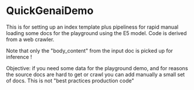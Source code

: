 # QuickGenaiDemo
 This is for setting up an index template plus pipeliness for rapid manual loading some docs for the playground using the E5 model. Code is derived from a web crawler.
 
Note that only the "body_content" from the input doc is picked up for inference !

Objective: if you need some data for the playground demo, and for reasons the source docs are hard to get or crawl you can add manually a small set of docs. This is not "best practices production code"

 
